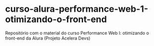 # curso-alura-performance-web-1-otimizando-o-front-end
Repositório com o material do curso Performance Web I: otimizando o front-end da Alura (Projeto Acelera Devs)
